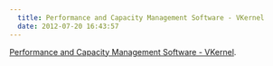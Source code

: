 ```yaml
---
  title: Performance and Capacity Management Software - VKernel
  date: 2012-07-20 16:43:57
---
```


[Performance and Capacity Management Software - VKernel](http://www.quest.com/).
